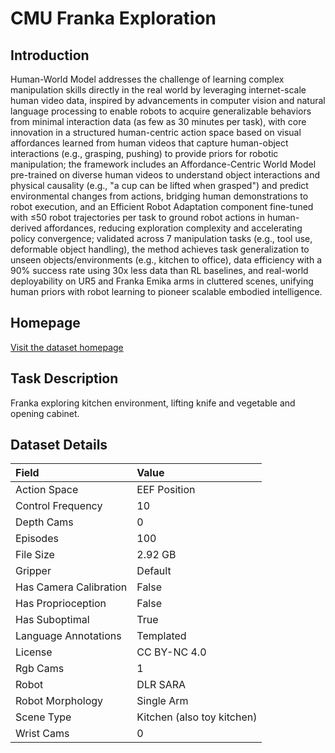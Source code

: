 # CMU Franka Exploration


## Introduction

Human-World Model addresses the challenge of learning complex manipulation skills directly in the real world by leveraging internet-scale human video data, inspired by advancements in computer vision and natural language processing to enable robots to acquire generalizable behaviors from minimal interaction data (as few as 30 minutes per task), with core innovation in a structured human-centric action space based on visual affordances learned from human videos that capture human-object interactions (e.g., grasping, pushing) to provide priors for robotic manipulation; the framework includes an Affordance-Centric World Model pre-trained on diverse human videos to understand object interactions and physical causality (e.g., "a cup can be lifted when grasped") and predict environmental changes from actions, bridging human demonstrations to robot execution, and an Efficient Robot Adaptation component fine-tuned with ≤50 robot trajectories per task to ground robot actions in human-derived affordances, reducing exploration complexity and accelerating policy convergence; validated across 7 manipulation tasks (e.g., tool use, deformable object handling), the method achieves task generalization to unseen objects/environments (e.g., kitchen to office), data efficiency with a 90% success rate using 30x less data than RL baselines, and real-world deployability on UR5 and Franka Emika arms in cluttered scenes, unifying human priors with robot learning to pioneer scalable embodied intelligence.


## Homepage

[Visit the dataset homepage](https://human-world-model.github.io/)


## Task Description

Franka exploring kitchen environment, lifting knife and vegetable and opening cabinet.


## Dataset Details

| Field                            | Value                    |
|:---------------------------------|:-------------------------|
| Action Space                     | EEF Position           |
| Control Frequency                     | 10           |
| Depth Cams                     | 0           |
| Episodes                     | 100           |
| File Size                     |  2.92 GB           |
| Gripper                     | Default           |
| Has Camera Calibration                     | False           |
| Has Proprioception                     | False           |
| Has Suboptimal                     | True           |
| Language Annotations                     | Templated           |
| License                     | CC BY-NC 4.0           |
| Rgb Cams                     | 1           |
| Robot                     | DLR SARA           |
| Robot Morphology                     | Single Arm           |
| Scene Type                     | Kitchen (also toy kitchen)           |
| Wrist Cams                     | 0           |


